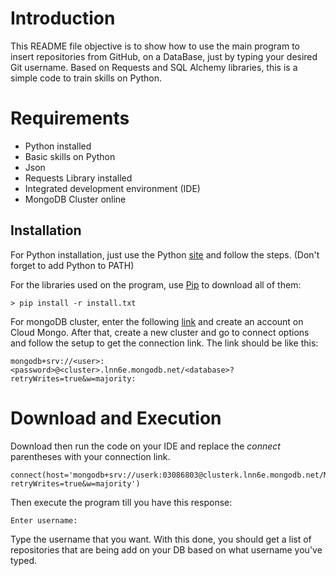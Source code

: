 # Introduction

This README file objective is to show how to use the main program to insert repositories from GitHub, on a DataBase, just by typing your desired Git username. Based on Requests and SQL Alchemy libraries, this is a simple code to train skills on Python.

# Requirements
* Python installed
* Basic skills on Python
* Json
* Requests Library installed 
* Integrated development environment (IDE)
* MongoDB Cluster online

## Installation

For Python installation, just use the Python [site](https://www.python.org/downloads/) and follow the steps. (Don't forget to add Python to PATH)


For the libraries used on the program, use [Pip](https://pip.pypa.io/en/stable/) to download all of them:

```
> pip install -r install.txt
```

For mongoDB cluster, enter the following [link](https://account.mongodb.com/account/login?signedOut=true) and create an account on Cloud Mongo. After that, create a new cluster and go to connect options and follow the setup to get the connection link. The link should be like this:
``` 
mongodb+srv://<user>:<password>@<cluster>.lnn6e.mongodb.net/<database>?retryWrites=true&w=majority:
```

# Download and Execution

Download then run the code on your IDE and replace the <em>connect</em> parentheses with your connection link.
```
connect(host='mongodb+srv://userk:03086803@clusterk.lnn6e.mongodb.net/MongoDBtraining?retryWrites=true&w=majority')
```



Then execute the program till you have this response: 
``` 
Enter username:
```

Type the username that you want. With this done, you should get a list of repositories that are being add on your DB based on what username you've typed.

